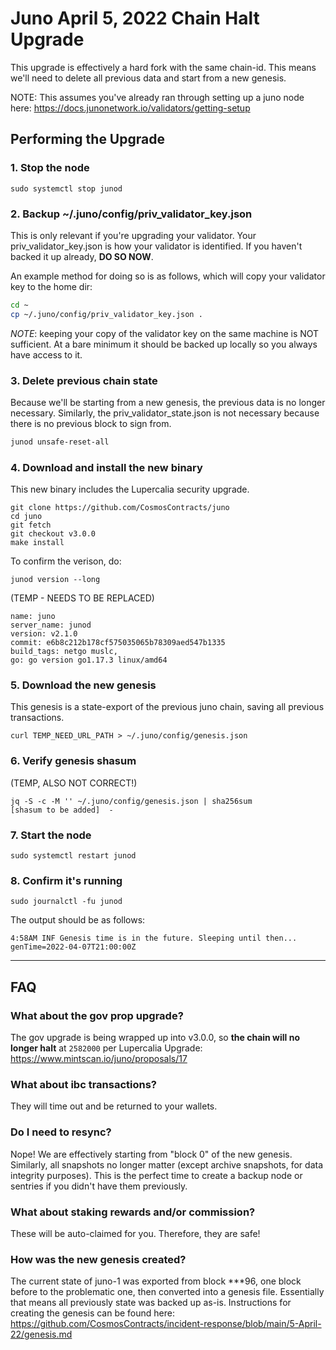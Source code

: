 # Juno April 5, 2022 Chain Halt Upgrade
This upgrade is effectively a hard fork with the same chain-id. This means we'll need to delete all previous data and start from a new genesis.

NOTE: This assumes you've already ran through setting up a juno node here: https://docs.junonetwork.io/validators/getting-setup

## Performing the  Upgrade

### 1. Stop the node
```
sudo systemctl stop junod
```

### 2. Backup ~/.juno/config/priv_validator_key.json
This is only relevant if you're upgrading your validator. Your priv_validator_key.json is how your validator is identified. If you haven't backed it up already, **DO SO NOW**.

An example method for doing so is as follows, which will copy your validator key to the home dir:
```sh
cd ~
cp ~/.juno/config/priv_validator_key.json .
```

*NOTE*: keeping your copy of the validator key on the same machine is NOT sufficient. At a bare minimum it should be backed up locally so you always have access to it.

### 3. Delete previous chain state
Because we'll be starting from a new genesis, the previous data is no longer necessary. Similarly, the priv_validator_state.json is not necessary because there is no previous block to sign from.

```sh
junod unsafe-reset-all
```

### 4. Download and install the new binary
This new binary includes the Lupercalia security upgrade.
```
git clone https://github.com/CosmosContracts/juno
cd juno
git fetch
git checkout v3.0.0
make install
```

To confirm the verison, do:
```
junod version --long
```

(TEMP - NEEDS TO BE REPLACED)

```
name: juno
server_name: junod
version: v2.1.0
commit: e6b8c212b178cf575035065b78309aed547b1335
build_tags: netgo muslc,
go: go version go1.17.3 linux/amd64
```

### 5. Download the new genesis
This genesis is a state-export of the previous juno chain, saving all previous transactions.
```sh:
curl TEMP_NEED_URL_PATH > ~/.juno/config/genesis.json
```

### 6. Verify genesis shasum
(TEMP, ALSO NOT CORRECT!)
```sh:
jq -S -c -M '' ~/.juno/config/genesis.json | sha256sum
[shasum to be added]  -
```

### 7. Start the node
```
sudo systemctl restart junod
```

### 8. Confirm it's running
```
sudo journalctl -fu junod
```

The output should be as follows:
```
4:58AM INF Genesis time is in the future. Sleeping until then... genTime=2022-04-07T21:00:00Z
```

---

## FAQ
### What about the gov prop upgrade?
The gov upgrade is being wrapped up into v3.0.0, so **the chain will no longer halt** at `2582000`  per Lupercalia Upgrade: https://www.mintscan.io/juno/proposals/17

### What about ibc transactions?
They will time out and be returned to your wallets. 

### Do I need to resync?
Nope! We are effectively starting from "block 0" of the new genesis. Similarly, all snapshots no longer matter (except archive snapshots, for data integrity purposes). This is the perfect time to create a backup node or sentries if you didn't have them previously.

### What about staking rewards and/or commission?
These will be auto-claimed for you. Therefore, they are safe!

### How was the new genesis created?
The current state of juno-1 was exported from block ***96, one block before to the problematic one, then converted into a genesis file. Essentially that means all previously state was backed up as-is. Instructions for creating the genesis can be found here: https://github.com/CosmosContracts/incident-response/blob/main/5-April-22/genesis.md